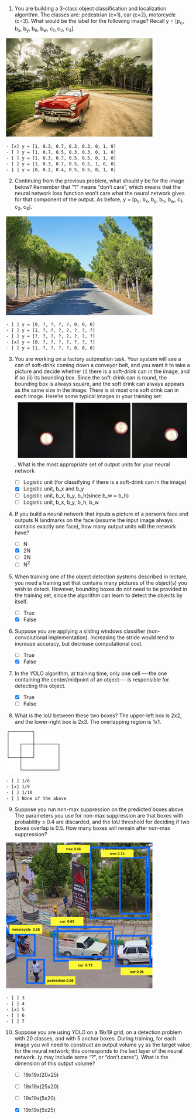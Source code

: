 1. You are building a 3-class object classification and localization algorithm. The classes are: pedestrian (c=1), car (c=2), motorcycle (c=3). What would be the label for the following image? Recall y = [p<sub>c</sub>, b<sub>x</sub>, b<sub>y</sub>, b<sub>h</sub>, b<sub>w</sub>, c<sub>1</sub>, c<sub>2</sub>, c<sub>3</sub>]. 
  
![1](images/1.png) 
  
	- [x] y = [1, 0.3, 0.7, 0.3, 0.3, 0, 1, 0]
	- [ ] y = [1, 0.7, 0.5, 0.3, 0.3, 0, 1, 0]
	- [ ] y = [1, 0.3, 0.7, 0.5, 0.5, 0, 1, 0]
	- [ ] y = [1, 0.3, 0.7, 0.5, 0.5, 1, 0, 0]
	- [ ] y = [0, 0.2, 0.4, 0.5, 0.5, 0, 1, 0]
  
2. Continuing from the previous problem, what should y be for the image below? Remember that “?” means “don’t care”, which means that the neural network loss function won’t care what the neural network gives for that component of the output. As before, y = [p<sub>c</sub>, b<sub>x</sub>, b<sub>y</sub>, b<sub>h</sub>, b<sub>w</sub>, c<sub>1</sub>, c<sub>2</sub>, c<sub>3</sub>]. 
  
![2](images/2.png)  
  
	- [ ] y = [0, ?, ?, ?, ?, 0, 0, 0]
	- [ ] y = [1, ?, ?, ?, ?, ?, ?, ?]
	- [ ] y = [?, ?, ?, ?, ?, ?, ?, ?]
	- [x] y = [0, ?, ?, ?, ?, ?, ?, ?]
	- [ ] y = [1, ?, ?, ?, ?, 0, 0, 0]
  
3. You are working on a factory automation task. Your system will see a can of soft-drink coming down a conveyor belt, and you want it to take a picture and decide whether (i) there is a soft-drink can in the image, and if so (ii) its bounding box. Since the soft-drink can is round, the bounding box is always square, and the soft drink can always appears as the same size in the image. There is at most one soft drink can in each image. Here’re some typical images in your training set:  
![3](images/3.png). 
What is the most appropriate set of output units for your neural network

	- [ ] Logistic unit (for classifying if there is a soft-drink can in the image)
	- [x] Logistic unit, b_x and b_y
	- [ ] Logistic unit, b_x, b_y, b_h(since b_w = b_h)
	- [ ] Logistic unit, b_x, b_y, b_h, b_w
  
4. If you build a neural network that inputs a picture of a person’s face and outputs N landmarks on the face (assume the input image always contains exactly one face), how many output units will the network have?

	- [ ] N
	- [x] 2N
	- [ ] 3N
	- [ ] N<sup>2</sup>
  
5. When training one of the object detection systems described in lecture, you need a training set that contains many pictures of the object(s) you wish to detect. However, bounding boxes do not need to be provided in the training set, since the algorithm can learn to detect the objects by itself.

	- [ ] True
	- [x] False
  
6. Suppose you are applying a sliding windows classifier (non-convolutional implementation). Increasing the stride would tend to increase accuracy, but decrease computational cost.
	
	- [ ] True
	- [x] False
  
7. In the YOLO algorithm, at training time, only one cell ---the one containing the center/midpoint of an object--- is responsible for detecting this object.

	- [x] True
	- [ ] False
  
8. What is the IoU between these two boxes? The upper-left box is 2x2, and the lower-right box is 2x3. The overlapping region is 1x1.
  
![8](images/8.png)
  
	- [ ] 1/6
	- [x] 1/9
	- [ ] 1/10
	- [ ] None of the above
  
9. Suppose you run non-max suppression on the predicted boxes above. The parameters you use for non-max suppression are that boxes with probability ≤ 0.4 are discarded, and the IoU threshold for deciding if two boxes overlap is 0.5. How many boxes will remain after non-max suppression?
  
![9](images/9.png)
  
	- [ ] 3
	- [ ] 4
	- [x] 5
	- [ ] 6
	- [ ] 7
  
10. Suppose you are using YOLO on a 19x19 grid, on a detection problem with 20 classes, and with 5 anchor boxes. During training, for each image you will need to construct an output volume yy as the target value for the neural network; this corresponds to the last layer of the neural network. (y may include some “?”, or “don’t cares”). What is the dimension of this output volume?

	- [ ] 19x19x(20x25)
	- [ ] 19x19x(25x20)
	- [ ] 19x19x(5x20)
	- [x] 19x19x(5x25)
  
